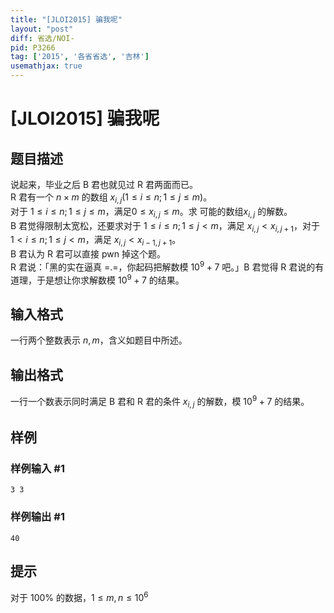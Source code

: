 ```yaml
---
title: "[JLOI2015] 骗我呢"
layout: "post"
diff: 省选/NOI-
pid: P3266
tag: ['2015', '各省省选', '吉林']
usemathjax: true
---
```


# [JLOI2015] 骗我呢
## 题目描述

说起来，毕业之后 B 君也就见过 R 君两面而已。  
R 君有一个 $n \times m$ 的数组 $x_{i,j}(1 \le i \le n; 1 \le j \le m)$。  
对于 $1 \le i \le n; 1 \le j \le m$，满足$0 \le x_{i,j} \le m$。求 可能的数组$x_{i,j}$ 的解数。  
B 君觉得限制太宽松，还要求对于 $1 \le i \le n; 1 \le j<m$，满足 $x_{i,j} <x_{i,j+1}$，对于$1 <i \le n; 1 \le j<m$，满足 $x_{i,j} <x_{i-1,j+1}$。  
B 君认为 R 君可以直接 pwn 掉这个题。  
R 君说：「黑的实在逼真 =.=，你起码把解数模 $10^9+7$ 吧。」B 君觉得 R 君说的有道理，于是想让你求解数模 $10^9+7$ 的结果。

## 输入格式

一行两个整数表示 $n, m$，含义如题目中所述。

## 输出格式

一行一个数表示同时满足 B 君和 R 君的条件 $x_{i,j}$ 的解数，模 $10^9+7$ 的结果。

## 样例

### 样例输入 #1
```
3 3
```
### 样例输出 #1
```
40
```
## 提示

对于 $100\%$ 的数据，$1 \leq m, n \leq 10^6$

